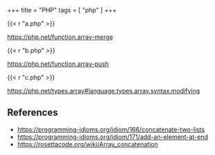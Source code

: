 +++
title = "PHP"
tags = [ "php" ]
+++

{{< r "a.php" >}}

<https://php.net/function.array-merge>

{{< r "b.php" >}}

<https://php.net/function.array-push>

{{< r "c.php" >}}

<https://php.net/types.array#language.types.array.syntax.modifying>

## References

- <https://programming-idioms.org/idiom/166/concatenate-two-lists>
- <https://programming-idioms.org/idiom/171/add-an-element-at-end>
- <https://rosettacode.org/wiki/Array_concatenation>

